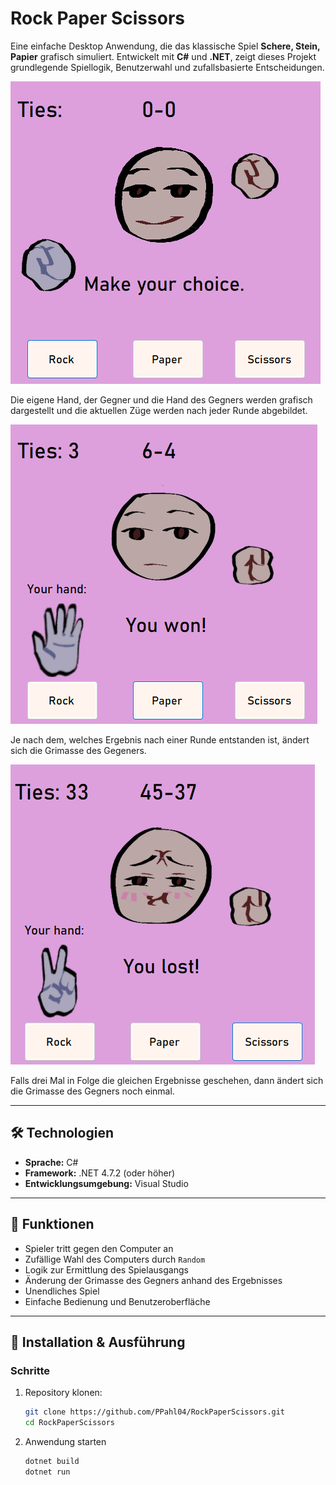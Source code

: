 # Rock Paper Scissors

Eine einfache Desktop Anwendung, die das klassische Spiel **Schere, Stein, Papier** grafisch simuliert. Entwickelt mit **C#** und **.NET**, zeigt dieses Projekt grundlegende Spiellogik, Benutzerwahl und zufallsbasierte Entscheidungen.


![Startbildschirm](images/Startbildschirm.png)

Die eigene Hand, der Gegner und die Hand des Gegners werden grafisch dargestellt und die aktuellen Züge werden nach jeder Runde abgebildet.


![Nachdem man einmal gewonnen hat](images/EnemyLossFace1.png)

Je nach dem, welches Ergebnis nach einer Runde entstanden ist, ändert sich die Grimasse des Gegeners.


![Nachdem man drei mal in Folge verloren hat](images/EnemyWinFace2.png)

Falls drei Mal in Folge die gleichen Ergebnisse geschehen, dann ändert sich die Grimasse des Gegners noch einmal. 

---

## 🛠️ Technologien

- **Sprache:** C#
- **Framework:** .NET 4.7.2 (oder höher)
- **Entwicklungsumgebung:** Visual Studio

---

## 🚀 Funktionen

- Spieler tritt gegen den Computer an
- Zufällige Wahl des Computers durch `Random`
- Logik zur Ermittlung des Spielausgangs
- Änderung der Grimasse des Gegners anhand des Ergebnisses
- Unendliches Spiel 
- Einfache Bedienung und Benutzeroberfläche

---

## 🔧 Installation & Ausführung

### Schritte

1. Repository klonen:
   ```bash
   git clone https://github.com/PPahl04/RockPaperScissors.git
   cd RockPaperScissors

2. Anwendung starten
    ```bash
    dotnet build
    dotnet run
